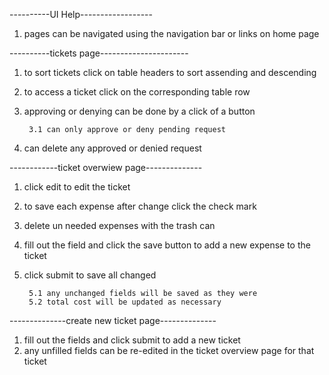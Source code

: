 ----------UI Help------------------
1. pages can be navigated using the navigation bar or links on home page

----------tickets page----------------------
1. to sort tickets click on table headers to sort assending and descending
2. to access a ticket click on the corresponding table row
3. approving or denying can be done by a click of a button
  
        3.1 can only approve or deny pending request
4. can delete any approved or denied request

------------ticket overwiew page--------------
1. click edit to edit the ticket
2. to save each expense after change click the check mark
3. delete un needed expenses with the trash can
4. fill out the field and click the save button to add a new expense to the ticket
5. click submit to save all changed
 
        5.1 any unchanged fields will be saved as they were
        5.2 total cost will be updated as necessary

--------------create new ticket page--------------
1. fill out the fields and click submit to add a new ticket
2. any unfilled fields can be re-edited in the ticket overview page for that ticket
